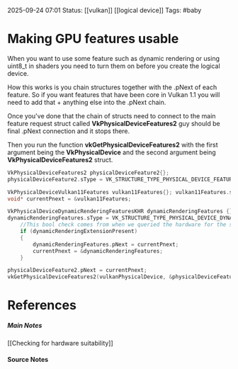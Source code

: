 2025-09-24 07:01
Status: [[vulkan]] [[logical device]]
Tags: #baby 
# Making GPU features usable

When you want to use some feature such as dynamic rendering or using uint8_t in shaders you need to turn them on before you create the logical device.

How this works is you chain structures together with the .pNext of each feature. So if you want features that have been core in Vulkan 1.1 you will need to add that + anything else into the .pNext chain.

Once you've done that the chain of structs need to connect to the main feature request struct called **VkPhysicalDeviceFeatures2** guy should be final .pNext connection and it stops there.

Then you run the function **vkGetPhysicalDeviceFeatures2** with the first argument being the **VkPhysicalDevice** and the second argument being **VkPhysicalDeviceFeatures2** struct.

```c++
VkPhysicalDeviceFeatures2 physicalDeviceFeature2{};
physicalDeviceFeature2.sType = VK_STRUCTURE_TYPE_PHYSICAL_DEVICE_FEATURES_2;

VkPhysicalDeviceVulkan11Features vulkan11Features{}; vulkan11Features.sType = VK_STRUCTURE_TYPE_PHYSICAL_DEVICE_VULKAN_1_1_FEATURES;
void* currentPnext = &vulkan11Features;

VkPhysicalDeviceDynamicRenderingFeaturesKHR dynamicRenderingFeatures {};
dynamicRenderingFeatures.sType = VK_STRUCTURE_TYPE_PHYSICAL_DEVICE_DYNAMIC_RENDERING_FEATURES_KHR;
	//This bool check comes from when we queried the hardware for the supported features.
    if (dynamicRenderingExtensionPresent)
    {
        dynamicRenderingFeatures.pNext = currentPnext;
        currentPnext = &dynamicRenderingFeatures;
    }

physicalDeviceFeature2.pNext = currentPnext;
vkGetPhysicalDeviceFeatures2(vulkanPhysicalDevice, &physicalDeviceFeature2);
```
# References
##### Main Notes
[[Checking for hardware suitability]]
#### Source Notes